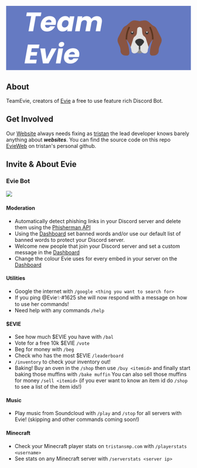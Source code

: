 ![TeamEvie](/images/tevie-banner.png)

## About

TeamEvie, creators of [Evie] a free to use feature rich Discord Bot.

## Get Involved

Our [Website] always needs fixing as [tristan] the lead developer knows barely anything about ***websites***. You can find the source code on this repo [EvieWeb] on tristan's personal github.

## Invite & About Evie
### Evie Bot
<a href="https://top.gg/bot/807543126424158238">
  <img src="https://top.gg/api/widget/807543126424158238.svg">
</a>

#### Moderation
- Automatically detect phishing links in your Discord server and delete them using the [Phisherman API](http://phisherman.gg)
- Using the [Dashboard](https://dash.eviebot.rocks/) set banned words and/or use our default list of banned words to protect your Discord server.
- Welcome new people that join your Discord server and set a custom message in the [Dashboard](https://dash.eviebot.rocks/)
- Change the colour Evie uses for every embed in your server on the [Dashboard](https://dash.eviebot.rocks/)
#### Utilities
- Google the internet with `/google <thing you want to search for>`
- If you ping @Evie✨#1625 she will now respond with a message on how to use her commands!
- Need help with any commands `/help`
#### $EVIE
- See how much $EVIE you have with `/bal`
- Vote for a free 10k $EVIE `/vote`
-   Beg for money with `/beg`
-   Check who has the most $EVIE `/leaderboard`
-   `/inventory` to check your inventory out!
-   Baking! Buy an oven in the `/shop` then use `/buy <itemid>` and
   finally start baking those muffins with `/bake muffin` You can also
   sell those muffins for money `/sell <itemid>` (if you ever want to
   know an item id do `/shop` to see a list of the item ids!)
#### Music
- Play music from Soundcloud with `/play` and `/stop` for all servers with Evie! (skipping and other commands coming soon!)
#### Minecraft
- Check your Minecraft player stats on `tristansmp.com` with `/playerstats <username>`
- See stats on any Minecraft server with `/serverstats <server ip>`

[Evie]: https://eviebot.rocks/
[EvieWeb]: https://github.com/twisttaan/EvieWeb
[Website]: https://eviebot.rocks/
[tristan]: https://github.com/twisttaan

